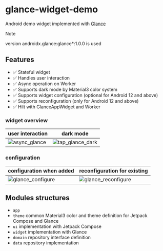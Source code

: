 # glance-widget-demo

Android demo widget implemented with [Glance](https://developer.android.com/jetpack/androidx/releases/glance)

> [!NOTE]
>
> version androidx.glance:glance*:1.0.0 is used

## Features

- ✅ Stateful widget
- ✅ Handles user interaction
- ✅ Async operation on Worker
- ✅ Supports dark mode by Material3 color system
- ✅ Supports widget configuration (optional for Android 12 and above)
- ✅ Supports reconfiguration (only for Android 12 and above)
- ✅ Hilt with GlanceAppWidget and Worker


### widget overview

| user interaction                                                                                                        | dark mode                                                                                                                   |  
|-------------------------------------------------------------------------------------------------------------------------|-----------------------------------------------------------------------------------------------------------------------------|  
|![async_glance](https://github.com/Seo-4d696b75/glance-widget-demo/assets/25225028/f0250095-3e51-47da-af41-a86527637c90) | ![tap_glance_dark](https://github.com/Seo-4d696b75/glance-widget-demo/assets/25225028/de8c82e8-25c8-4299-a95b-8a7f4ac29a0c) |  

### configuration

| configuration when added                                                                                                     | reconfiguration for existing                                                                                                  |  
|------------------------------------------------------------------------------------------------------------------------------|-------------------------------------------------------------------------------------------------------------------------------|  
| ![glance_configure](https://github.com/Seo-4d696b75/glance-widget-demo/assets/25225028/bc5ea08c-7656-4737-bf4a-fa2038fb0f6e) | ![glance_reconfigure](https://github.com/Seo-4d696b75/glance-widget-demo/assets/25225028/4a19ea9a-2a9e-4783-b6fd-6cb638a063ff) |  

## Modules structures

- `app`
- `theme` common Material3 color and theme definition for Jetpack Compose and Glance
- `ui` implementation with Jetpack Compose 
- `widget` implementation with Glance
- `domain` repository interface definition
- `data` repository implementation
